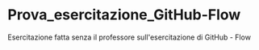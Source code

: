 # Prova_esercitazione_GitHub-Flow
Esercitazione fatta senza il professore sull'esercitazione di GitHub - Flow
